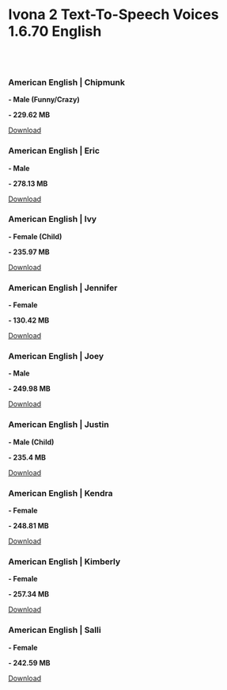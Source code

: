 <p>
    <h1>Ivona 2 Text-To-Speech Voices 1.6.70 English</h1>
</p>
<p>
    <strong>
        <br/>
    </strong>
    <br/>
    <h3>American English | Chipmunk </h3>
</p>
<p>
    <strong>- Male (Funny/Crazy) </strong>
</p>
<p>
    <strong>- 229.62 MB</strong>
</p>
<div>
    <p>
        <a
            href="https://mega.nz/#!Yo1kxA5b!MMLAnqnbNFF8tWytO77DQWsmwtH16UE8arVCkiJk0lM"
        >
            Download
        </a>
    </p>
</div>
<p>
    <h3>American English | Eric </h3>
</p>
<p>
    <strong>- Male </strong>
</p>
<p>
    <strong>- 278.13 MB</strong>
</p>
<div>
    <p>
        <a
            href="https://mega.nz/#!woVzAAIC!bU9sctEQGRZXHGpr47vNl8AqIpnDE4zQCF6mOnynthk"
        >
            Download
        </a>
    </p>
</div>
<p>
    <h3>American English | Ivy </h3>
</p>
<p>
    <strong>- Female (Child) </strong>
</p>
<p>
    <strong>- 235.97 MB</strong>
</p>
<p>
    <a
        href="https://mega.nz/#!t8tXURCT!GnQUasHq5NirHW6J8lS-6X6hKSFV_v5GPxS-zr1TBcE"
    >
        Download
    </a>
</p>
<div>
</div>
<p>
    <h3>American English | Jennifer </h3>
</p>
<p>
    <strong>- Female </strong>
</p>
<p>
    <strong>- 130.42 MB</strong>
</p>
<p>
    <a
        href="https://mega.nz/#!kpFDjbKI!oBjiofUehNwJ4kesNUBqcqvtyNjOQVa-Yv13cda5k_s"
    >
        Download
    </a>
</p>
<div>
</div>
<p>
    <h3>American English | Joey </h3>
</p>
<p>
    <strong>- Male </strong>
</p>
<p>
    <strong>- 249.98 MB</strong>
</p>
<p>
    <a
        href="https://mega.nz/#!ohsW2a4A!tRVFua0LgrCMGcHpGUgnAsEwTSyVMwXiDoxPxAnAbYA"
    >
        Download
    </a>
</p>
<div>
</div>
<p>
    <h3>American English | Justin </h3>
</p>
<p>
    <strong>- Male (Child) </strong>
</p>
<p>
    <strong>- 235.4 MB</strong>
</p>
<p>
    <a
        href="https://mega.nz/#!g1lWAZbY!Uf2cl5DItGQubdIIUF0Xs09OrNcNrDWRfiaVuJ-HCmc"
    >
        Download
    </a>
</p>
<div>
</div>
<p>
    <h3>American English | Kendra </h3>
</p>
<p>
    <strong>- Female </strong>
</p>
<p>
    <strong>- 248.81 MB</strong>
</p>
<div>
    <p>
        <a
            href="https://mega.nz/#!I11TmCYS!KnZop1G30pb7Z7Cuc6j1KwB47_w6nmMIWF3ORoky6IY"
        >
            Download
        </a>
    </p>
</div>
<p>
    <h3>American English | Kimberly </h3>
</p>
<p>
    <strong>- Female </strong>
</p>
<p>
    <strong>- 257.34 MB</strong>
</p>
<p>
    <a
        href="https://mega.nz/#!Mhty2DaB!rxf3W_eVuB9WAxhDQ9C0_b0aJEC9Vcc-vbQgeMg1IGs"
    >
        Download
    </a>
</p>
<div>
</div>
<p>
    <h3>American English | Salli </h3>
</p>
<p>
    <strong>- Female </strong>
</p>
<p>
    <strong>- 242.59 MB</strong>
</p>
<p>
    <a
        href="https://mega.nz/#!kgFHXCAB!rt5erS5FPm_fiZISp4GoXoF6UxqD4q1paCIy9s1PQ70"
    >
        Download
    </a>
</p>


